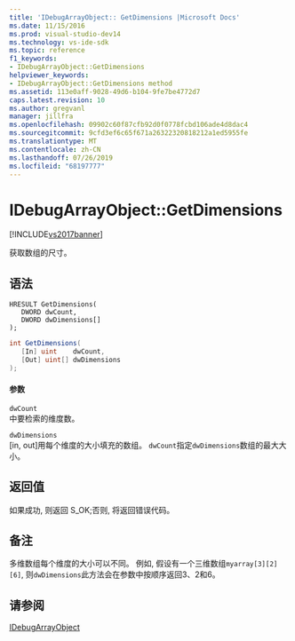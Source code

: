 ```yaml
---
title: 'IDebugArrayObject:: GetDimensions |Microsoft Docs'
ms.date: 11/15/2016
ms.prod: visual-studio-dev14
ms.technology: vs-ide-sdk
ms.topic: reference
f1_keywords:
- IDebugArrayObject::GetDimensions
helpviewer_keywords:
- IDebugArrayObject::GetDimensions method
ms.assetid: 113e0aff-9028-49d6-b104-9fe7be4772d7
caps.latest.revision: 10
ms.author: gregvanl
manager: jillfra
ms.openlocfilehash: 09902c60f87cfb92d0f0778fcbd106ade4d8dac4
ms.sourcegitcommit: 9cfd3ef6c65f671a26322320818212a1ed5955fe
ms.translationtype: MT
ms.contentlocale: zh-CN
ms.lasthandoff: 07/26/2019
ms.locfileid: "68197777"
---
```

# <a name="idebugarrayobjectgetdimensions"></a>IDebugArrayObject::GetDimensions
[!INCLUDE[vs2017banner](../../../includes/vs2017banner.md)]

获取数组的尺寸。  
  
## <a name="syntax"></a>语法  
  
```cpp#  
HRESULT GetDimensions(   
   DWORD dwCount,  
   DWORD dwDimensions[]  
);  
```  
  
```csharp  
int GetDimensions(  
   [In] uint    dwCount,   
   [Out] uint[] dwDimensions  
);  
```  
  
#### <a name="parameters"></a>参数  
 `dwCount`  
 中要检索的维度数。  
  
 `dwDimensions`  
 [in, out]用每个维度的大小填充的数组。 `dwCount`指定`dwDimensions`数组的最大大小。  
  
## <a name="return-value"></a>返回值  
 如果成功, 则返回 S_OK;否则, 将返回错误代码。  
  
## <a name="remarks"></a>备注  
 多维数组每个维度的大小可以不同。 例如, 假设有一个三维数组`myarray[3][2][6]`, 则`dwDimensions`此方法会在参数中按顺序返回3、2和6。  
  
## <a name="see-also"></a>请参阅  
 [IDebugArrayObject](../../../extensibility/debugger/reference/idebugarrayobject.md)
